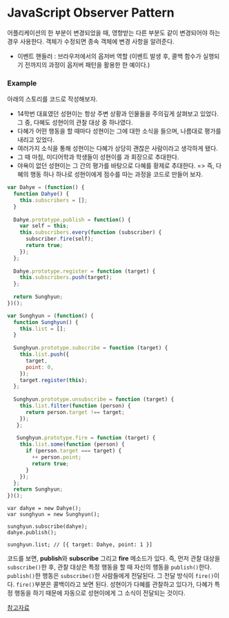 # JavaScript Observer Pattern
어플리케이션의 한 부분이 변경되었을 때, 영향받는 다른 부분도 같이 변경되어야 하는 경우 사용한다.
객체가 수정되면 종속 객체에 변경 사항을 알려준다.
 
- 이벤트 핸들러 : 브라우저에서의 옵저버 역할 (이벤트 발생 후, 콜백 함수가 실행되기 전까지의 과정이 옵저버 패턴을 활용한 한 예이다.)
  
### Example
아래의 스토리를 코드로 작성해보자.
- 14학번 대표였던 성현이는 항상 주변 상황과 인물들을 주의깊게 살펴보고 있었다. 그 중, 다혜도 성현이의 관찰 대상 중 하나였다.
- 다혜가 어떤 행동을 할 때마다 성현이는 그에 대한 소식을 들으며, 나름대로 평가를 내리고 있었다.
- 여러가지 소식을 통해 성현이는 다혜가 상당히 괜찮은 사람이라고 생각하게 됐다.
- 그 때 마침, 미디어학과 학생들이 성현이를 과 회장으로 추대한다. 
- 야욕이 없던 성현이는 그 간의 평가를 바탕으로 다혜를 황제로 추대한다.
=> 즉, 다혜의 행동 하나 하나로 성현이에게 점수를 따는 과정을 코드로 만들어 보자.

```javascript
var Dahye = (function() {
  function Dahye() {
    this.subscribers = [];
  }
  
  Dahye.prototype.publish = function() {
    var self = this;
    this.subscribers.every(function (subscriber) {
      subscriber.fire(self);
      return true;
    });
  };
  
  Dahye.prototype.register = function (target) {
    this.subscribers.push(target);
  };
  
  return Sunghyun;
})();

var Sunghyun = (function() {
  function Sunghyun() {
    this.list = [];
  }
  
  Sunghyun.prototype.subscribe = function (target) {
    this.list.push({
      target,
      point: 0,
    });
    target.register(this);
  };
  
  Sunghyun.prototype.unsubscribe = function (target) {
    this.list.filter(function (person) {
      return person.target !== target;
    });
   };
   
   Sunghyun.prototype.fire = function (target) {
    this.list.some(function (person) {
      if (person.target === target) {
        ++ person.point;
        return true;
      }
    });
  };
  return Sunghyun;
})();
```

```
var dahye = new Dahye();
var sunghyun = new Sunghyun();

sunghyun.subscribe(dahye);
dahye.publish();

sunghyun.list; // [{ target: Dahye, point: 1 }]
```
  
코드를 보면, **publish**와 **subscribe** 그리고 **fire** 메소드가 있다.
즉, 먼저 관찰 대상을 `subscribe()`한 후, 관찰 대상은 특정 행동을 할 때 자신의 행동을 `publish()`한다.
`publish()`한 행동은 `subscribe()`한 사람들에게 전달된다.
그 전달 방식이 `fire()`이다. `fire()`부분은 콜백이라고 보면 된다.
성현이가 다혜를 관찰하고 있다가, 다혜가 특정 행동을 하기 때문에 자동으로 성현이에게 그 소식이 전달되는 것이다.

[참고자료](https://www.zerocho.com/category/JavaScript/post/5800b4831dfb250015c38db5)








